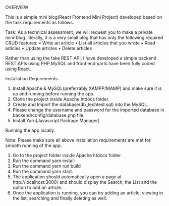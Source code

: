OVERVIEW

This is a simple mini blog(React Frontend Mini Project) developed based on the task requirements as follows.

Task:
As a technical assessment, we will request you to make a private mini-blog. literally, it is a very small blog that has only the following required CRUD features:
•	Write an article
•	List all articles that you wrote
•	Read articles
•	Update articles
•	Delete articles

Rather than using the fake REST API, I have developed a simple backend REST APIs using PHP,MySQL and front end parts have been fully coded using React. 


Installation Requirements.

1. Install Apache & MySQL(preferrably XAMPP/MAMP) and make sure it is up and running before running the app.
2. Clone the project inside Apache htdocs folder.
3. Create and Import the database(db_techtest.sql) into the MySQL.
4. Please change the username and password for the imported database in backend/config/database.php file.
5. Install Yarn(Javascript Package Manager)

Running the app locally.

Note: Please make sure all above installation requirements are met for smooth running of the app.

1. Go to the project folder inside Apache htdocs folder.
2. Run the command yarn install
3. Run the command yarn run build
4. Run the command yarn start.
5. The application should automatically open a page at http://localhost:3000/ and should display the Search, the List and the option to add an article.
6. Once the application is running, you can try adding an article, viewing in the list, searching and finally deleting as well.



